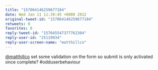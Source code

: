 ```yaml
---
title: "157064146259677184"
date: Wed Jan 11 11:39:45 +0000 2012
original-tweet-id: "157064146259677184"
retweets: 0
favorites: 0
reply-tweet-id: "157045547377762304"
reply-user-id: "25119934"
reply-user-screen-name: "matthillco"
---
```

<a href="https://twitter.com/matthillco">@matthillco</a> set some validation on the form so submit is only activated once complete? #odduserbehaviour
